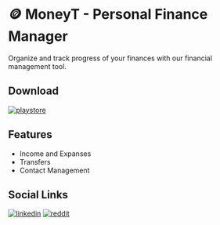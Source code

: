 
# 🪙 MoneyT - Personal Finance Manager

Organize and track progress of your finances with our financial management tool.


## Download

[![playstore](https://upload.wikimedia.org/wikipedia/commons/7/78/Google_Play_Store_badge_EN.svg)](https://play.google.com/store/apps/details?id=io.moneyt.app)


## Features

- Income and Expanses
- Transfers
- Contact Management


## Social Links

[![linkedin](https://img.shields.io/badge/linkedin-0A66C2?style=for-the-badge&logo=linkedin&logoColor=white)](https://www.linkedin.com/company/moneyt-io)
[![reddit](https://img.shields.io/badge/reddit-FF4500?style=for-the-badge&logo=linkedin&logoColor=white)](https://www.reddit.com/r/moneyt_io)
